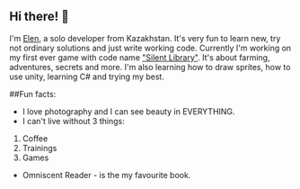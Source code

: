 ## Hi there! 🌻
I'm [Elen](https://www.instagram.com/_lovelycoffee_/), a solo developer from Kazakhstan.
It's very fun to learn new, try not ordinary solutions and just write working code.
Currently I'm working on my first ever game with code name ["Silent Library"](https://github.com/ElenTurokamo/Silent-Library). It's about farming, adventures, secrets and more. I'm also learning how to draw sprites, how to use unity, learning C# and trying my best.

##Fun facts:
- I love photography and I can see beauty in EVERYTHING.
- I can't live without 3 things:
1. Coffee
2. Trainings
3. Games
- Omniscent Reader - is the my favourite book.

<!--
**ElenTurokamo/ElenTurokamo** is a ✨ _special_ ✨ repository because its `README.md` (this file) appears on your GitHub profile.

Here are some ideas to get you started:

- 🔭 I’m currently working on ...
- 🌱 I’m currently learning ...
- 👯 I’m looking to collaborate on ...
- 🤔 I’m looking for help with ...
- 💬 Ask me about ...
- 📫 How to reach me: ...
- 😄 Pronouns: ...
- ⚡ Fun fact: ...
-->
